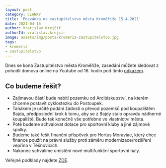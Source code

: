 ```yaml
---
layout: post
category: CLANKY
title: 'Pozvánka na zastupitelstvo města Kroměříže 15.4.2021'
date: 2021-04-15
author: Vratislav Krejčíř
authorId: vratislav.krejcir
image: assets/img/posts/kromeriz-zastupitelstvo.jpg
tags: 
- kromeriz
- zastupitelstvo
---
```

Dnes se koná Zastupitelstvo města Kroměříže, zasedání můžete sledovat z pohodlí domova online na Youtube od 16. hodin pod tímto [odkazem](http://bit.ly/zastupitelstvo-kromeriz).

## Co budeme řešit? 

* Zajímavou částí bude nabití pozemku od Arcibiskupství, na kterém chceme postavit cyklostezku do Postoupek. 
* Tahákem je určitě podání žádosti o převod pozemků pod koupalištěm Bajda, předposlední krok k tomu, aby se z Bajdy stalo opravdu nádherné koupaliště. Bude tak konečně vše potřebné ve vlastnictví města. 
* Poté budeme schvalovat dotace pro sportovní kluby a jiné zájmové spolky. 
* Budeme také řešit finanční příspěvek pro Hortus Moraviae, který chce finance použít na právní služby proti záměru modernizace/rozšíření vepřína v Těšnovicích. 
* Nakonec schválíme umístění nové multifunkční sportovní haly. 

Veřejné podklady najdete [ZDE](https://podklady.mesto-kromeriz.cz/). 
